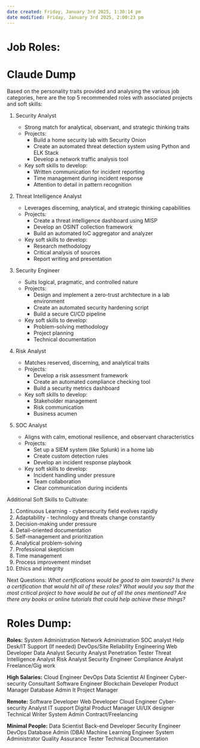 ```yaml
---
date created: Friday, January 3rd 2025, 1:30:14 pm
date modified: Friday, January 3rd 2025, 2:00:23 pm
---
```


# Job Roles:

# Claude Dump

Based on the personality traits provided and analysing the various job categories, here are the top 5 recommended roles with associated projects and soft skills:

1. Security Analyst
   - Strong match for analytical, observant, and strategic thinking traits
   - Projects:
     - Build a home security lab with Security Onion
     - Create an automated threat detection system using Python and ELK Stack
     - Develop a network traffic analysis tool
   - Key soft skills to develop:
     - Written communication for incident reporting
     - Time management during incident response
     - Attention to detail in pattern recognition

2. Threat Intelligence Analyst
   - Leverages discerning, analytical, and strategic thinking capabilities
   - Projects:
     - Create a threat intelligence dashboard using MISP
     - Develop an OSINT collection framework
     - Build an automated IoC aggregator and analyzer
   - Key soft skills to develop:
     - Research methodology
     - Critical analysis of sources
     - Report writing and presentation

3. Security Engineer
   - Suits logical, pragmatic, and controlled nature
   - Projects:
     - Design and implement a zero-trust architecture in a lab environment
     - Create an automated security hardening script
     - Build a secure CI/CD pipeline
   - Key soft skills to develop:
     - Problem-solving methodology
     - Project planning
     - Technical documentation

4. Risk Analyst
   - Matches reserved, discerning, and analytical traits
   - Projects:
     - Develop a risk assessment framework
     - Create an automated compliance checking tool
     - Build a security metrics dashboard
   - Key soft skills to develop:
     - Stakeholder management
     - Risk communication
     - Business acumen

5. SOC Analyst
   - Aligns with calm, emotional resilience, and observant characteristics
   - Projects:
     - Set up a SIEM system (like Splunk) in a home lab
     - Create custom detection rules
     - Develop an incident response playbook
   - Key soft skills to develop:
     - Incident handling under pressure
     - Team collaboration
     - Clear communication during incidents

Additional Soft Skills to Cultivate:
1. Continuous Learning - cybersecurity field evolves rapidly
2. Adaptability - technology and threats change constantly
3. Decision-making under pressure
4. Detail-oriented documentation
5. Self-management and prioritization
6. Analytical problem-solving
7. Professional skepticism
8. Time management
9. Process improvement mindset
10. Ethics and integrity

Next Questions:
*What certifications would be good to aim towards? Is there a certification that would hit all of these roles? What would you say that the most critical project to have would be out of all the ones mentioned? Are there any books or online tutorials that could help achieve these things?*

# Roles Dump:

**Roles:**
System Administration
Network Administration
SOC analyst
Help Desk/IT Support (If needed)
DevOps/Site Reliability Engineering
Web Developer
Data Analyst
Security Analyst
Penetration Tester
Threat Intelligence Analyst
Risk Analyst
Security Engineer
Compliance Analyst
Freelance/Gig work

**High Salaries:**
Cloud Engineer
DevOps
Data Scientist
AI Engineer
Cyber-security Consultant
Software Engineer
Blockchain Developer
Product Manager
Database Admin
It Project Manager

**Remote:**
Software Developer
Web Developer
Cloud Engineer
Cyber-security Analyst
IT support
Digital Product Manager
UI/UX designer
Technical Writer
System Admin
Contract/Freelancing

**Minimal People:**
Data Scientist
Back-end Developer
Security Engineer
DevOps
Database Admin (DBA)
Machine Learning Engineer
System Administrator
Quality Assurance Tester
Technical Documentation
